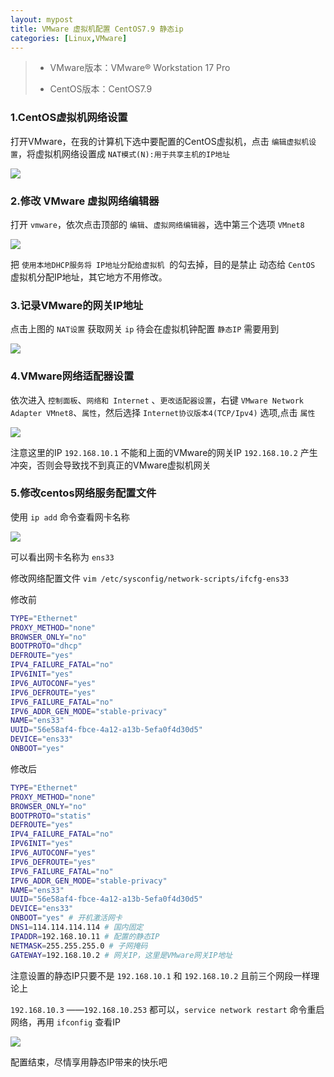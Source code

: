 ```yaml
---
layout: mypost
title: VMware 虚拟机配置 CentOS7.9 静态ip
categories: [Linux,VMware]
---
```


> - VMware版本：VMware® Workstation 17 Pro 
> 
> - CentOS版本：CentOS7.9

### 1.CentOS虚拟机网络设置

打开VMware，在我的计算机下选中要配置的CentOS虚拟机，点击 `编辑虚拟机设置`，将虚拟机网络设置成 `NAT模式(N):用于共享主机的IP地址`

![](Snipaste_2023-05-13_17-29-09.png)

### 2.修改 VMware 虚拟网络编辑器

打开 `vmware`，依次点击顶部的 `编辑`、`虚拟网络编辑器`，选中第三个选项 `VMnet8`

![](Snipaste_2023-05-13_17-34-20.png)

把 `使用本地DHCP服务将 IP地址分配给虚拟机`  的勾去掉，目的是禁止 动态给 `CentOS` 虚拟机分配IP地址，其它地方不用修改。

### 3.记录VMware的网关IP地址

点击上图的 `NAT设置` 获取网关 `ip` 待会在虚拟机钟配置 `静态IP` 需要用到

![](Snipaste_2023-05-13_17-38-55.png)

### 4.VMware网络适配器设置

依次进入 `控制面板`、`网络和 Internet` 、`更改适配器设置`，右键 `VMware Network Adapter VMnet8`、`属性`，然后选择 `Internet协议版本4(TCP/Ipv4)` 选项,点击 `属性`

![](Snipaste_2023-05-13_17-43-46.png)

注意这里的IP `192.168.10.1` 不能和上面的VMware的网关IP `192.168.10.2` 产生冲突，否则会导致找不到真正的VMware虚拟机网关

### 5.修改centos网络服务配置文件

使用 `ip add` 命令查看网卡名称

![](Snipaste_2023-05-13_17-52-26.png)

可以看出网卡名称为 `ens33`

修改网络配置文件 `vim /etc/sysconfig/network-scripts/ifcfg-ens33` 

修改前

```bash
TYPE="Ethernet"
PROXY_METHOD="none"
BROWSER_ONLY="no"
BOOTPROTO="dhcp"
DEFROUTE="yes"
IPV4_FAILURE_FATAL="no"
IPV6INIT="yes"
IPV6_AUTOCONF="yes"
IPV6_DEFROUTE="yes"
IPV6_FAILURE_FATAL="no"
IPV6_ADDR_GEN_MODE="stable-privacy"
NAME="ens33"
UUID="56e58af4-fbce-4a12-a13b-5efa0f4d30d5"
DEVICE="ens33"
ONBOOT="yes"
```

修改后

```bash
TYPE="Ethernet"
PROXY_METHOD="none"
BROWSER_ONLY="no"
BOOTPROTO="statis"
DEFROUTE="yes"
IPV4_FAILURE_FATAL="no"
IPV6INIT="yes"
IPV6_AUTOCONF="yes"
IPV6_DEFROUTE="yes"
IPV6_FAILURE_FATAL="no"
IPV6_ADDR_GEN_MODE="stable-privacy"
NAME="ens33"
UUID="56e58af4-fbce-4a12-a13b-5efa0f4d30d5"
DEVICE="ens33"
ONBOOT="yes" # 开机激活网卡
DNS1=114.114.114.114 # 国内固定
IPADDR=192.168.10.11 # 配置的静态IP
NETMASK=255.255.255.0 # 子网掩码
GATEWAY=192.168.10.2 # 网关IP，这里是VMware网关IP地址
```

注意设置的静态IP只要不是 `192.168.10.1` 和 `192.168.10.2` 且前三个网段一样理论上

`192.168.10.3` ——`192.168.10.253` 都可以，`service network restart` 命令重启网络，再用 `ifconfig` 查看IP

![](Snipaste_2023-05-13_18-06-05.png)

 配置结束，尽情享用静态IP带来的快乐吧

